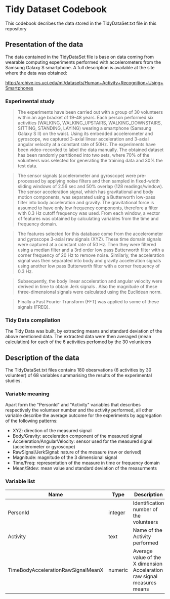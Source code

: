 # Tidy Dataset Codebook

This codebook decribes the data stored in the TidyDataSet.txt file in this repository

## Presentation of the data 

The data contained in the TidyDataSet file is base on data coming from wearable computing experiments performed with accelerometers from the Samsung Galaxy S smartphone. A full description is available at the site where the data was obtained:

http://archive.ics.uci.edu/ml/datasets/Human+Activity+Recognition+Using+Smartphones

### Experimental study

>The experiments have been carried out with a group of 30 volunteers within an age bracket of 19-48 years. Each person performed six activities (WALKING, WALKING_UPSTAIRS, WALKING_DOWNSTAIRS, SITTING, STANDING, LAYING) wearing a smartphone (Samsung Galaxy S II) on the waist. Using its embedded accelerometer and gyroscope, we captured 3-axial linear acceleration and 3-axial angular velocity at a constant rate of 50Hz. The experiments have been video-recorded to label the data manually. The obtained dataset has been randomly partitioned into two sets, where 70% of the volunteers was selected for generating the training data and 30% the test data. 

>The sensor signals (accelerometer and gyroscope) were pre-processed by applying noise filters and then sampled in fixed-width sliding windows of 2.56 sec and 50% overlap (128 readings/window). The sensor acceleration signal, which has gravitational and body motion components, was separated using a Butterworth low-pass filter into body acceleration and gravity. The gravitational force is assumed to have only low frequency components, therefore a filter with 0.3 Hz cutoff frequency was used. From each window, a vector of features was obtained by calculating variables from the time and frequency domain.

>The features selected for this database come from the accelerometer and gyroscope 3-axial raw signals (XYZ). These time domain signals were captured at a constant rate of 50 Hz. Then they were filtered using a median filter and a 3rd order low pass Butterworth filter with a corner frequency of 20 Hz to remove noise. Similarly, the acceleration signal was then separated into body and gravity acceleration signals using another low pass Butterworth filter with a corner frequency of 0.3 Hz. 

>Subsequently, the body linear acceleration and angular velocity were derived in time to obtain Jerk signals . Also the magnitude of these three-dimensional signals were calculated using the Euclidean norm. 

>Finally a Fast Fourier Transform (FFT) was applied to some of these signals (FREQ). 

### Tidy Data compilation

The Tidy Data was built, by extracting means and standard deviation of the above mentioned data.
The extracted data were then averaged (mean calculation) for each of the 6 activities perfomed by the 30 volunteers

## Description of the data

The TidyDataSet.txt files contains 180 obesrvations (6 activities by 30 volunteer) of 68 variables summarising the results of the experimental studies.

### Variable meaning

Apart form the "PersonId" and "Activity" variables that describes respectively the volunteer number and the activity performed, all other variable describe the average outcome for the experiments by aggregation of the following patterns:

* XYZ: direction of the measured signal 
* Body/Gravity: acceleration component of the measured signal
* Acceleration/AngularVelocity: sensor used for the measured signal (accelerometer or gyroscope)
* RawSignal/JerkSignal: nature of the mesaure (raw or derived)
* Magnitude: magnitude of the 3 dimensional signal
* Time/Freq: representation of the measure in time or frequency domain
* Mean/Stdev: mean value and standard deviation of the measurments

### Variable list

Name | Type | Description
------------ | ------------- | ------------- 
PersonId | integer | Identification number of the volunteers
Activity | text | Name of the Activity performed
TimeBodyAccelerationRawSignalMeanX | numeric | Average value of the X dimension Accelaration raw signal measures means 

